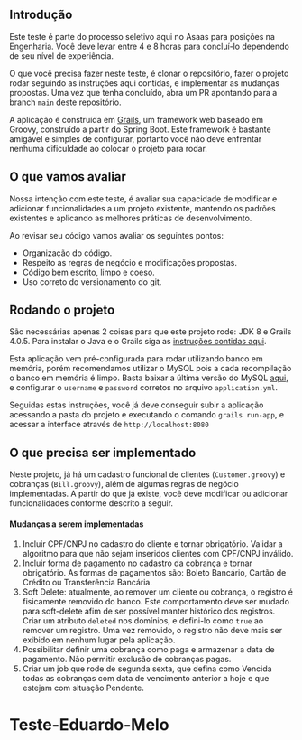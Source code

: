 <!-- ABOUT THE PROJECT -->
## Introdução

Este teste é parte do processo seletivo aqui no Asaas para posições na Engenharia. Você deve levar entre 4 e 8 horas para concluí-lo dependendo de seu nível de experiência.

O que você precisa fazer neste teste, é clonar o repositório, fazer o projeto rodar seguindo as instruções aqui contidas, e implementar as mudanças propostas. Uma vez que tenha concluído, abra um PR apontando para a branch `main` deste repositório.

A aplicação é construída em [Grails](https://grails.org/), um framework web baseado em Groovy, construído a partir do Spring Boot. Este framework é bastante amigável e simples de configurar, portanto você não deve enfrentar nenhuma dificuldade ao colocar o projeto para rodar.

## O que vamos avaliar

Nossa intenção com este teste, é avaliar sua capacidade de modificar e adicionar funcionalidades a um projeto existente, mantendo os padrões existentes e aplicando as melhores práticas de desenvolvimento.

Ao revisar seu código vamos avaliar os seguintes pontos:
* Organização do código.
* Respeito as regras de negócio e modificações propostas.
* Código bem escrito, limpo e coeso.
* Uso correto do versionamento do git.

## Rodando o projeto

São necessárias apenas 2 coisas para que este projeto rode: JDK 8 e Grails 4.0.5. Para instalar o Java e o Grails siga as [instruções contidas aqui](https://docs.grails.org/4.0.5/guide/single.html#requirements).

Esta aplicação vem pré-configurada para rodar utilizando banco em memória, porém recomendamos utilizar o MySQL pois a cada recompilação o banco em memória é limpo. Basta baixar a última versão do MySQL [aqui](https://dev.mysql.com/downloads/mysql/), e configurar o `username` e `password` corretos no arquivo `application.yml`.

Seguidas estas instruções, você já deve conseguir subir a aplicação acessando a pasta do projeto e executando o comando `grails run-app`, e acessar a interface através de `http://localhost:8080`

## O que precisa ser implementado

Neste projeto, já há um cadastro funcional de clientes (`Customer.groovy`) e cobranças (`Bill.groovy`), além de algumas regras de negócio implementadas. A partir do que já existe, você deve modificar ou adicionar funcionalidades conforme descrito a seguir.

#### Mudanças a serem implementadas
1. Incluir CPF/CNPJ no cadastro do cliente e tornar obrigatório. Validar a algoritmo para que não sejam inseridos clientes com CPF/CNPJ inválido.
2. Incluir forma de pagamento no cadastro da cobrança e tornar obrigatório. As formas de pagamentos são: Boleto Bancário, Cartão de Crédito ou Transferência Bancária.
3. Soft Delete: atualmente, ao remover um cliente ou cobrança, o registro é fisicamente removido do banco. Este comportamento deve ser mudado para soft-delete afim de ser possível manter histórico dos registros. Criar um atributo `deleted` nos domínios, e defini-lo como `true` ao remover um registro. Uma vez removido, o registro não deve mais ser exibido em nenhum lugar pela aplicação.
4. Possibilitar definir uma cobrança como paga e armazenar a data de pagamento. Não permitir exclusão de cobranças pagas.
5. Criar um job que rode de segunda sexta, que defina como Vencida todas as cobranças com data de vencimento anterior a hoje e que estejam com situação Pendente.

# Teste-Eduardo-Melo
